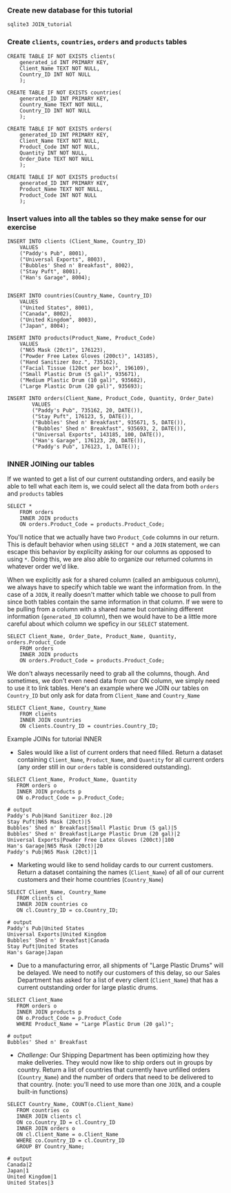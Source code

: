 ### Create new database for this tutorial
```
sqlite3 JOIN_tutorial
```
### Create `clients`, `countries`, `orders` and `products` tables
```
CREATE TABLE IF NOT EXISTS clients(
    generated_id INT PRIMARY KEY,
    Client_Name TEXT NOT NULL, 
    Country_ID INT NOT NULL
    );
```
```
CREATE TABLE IF NOT EXISTS countries(
    generated_ID INT PRIMARY KEY,
    Country_Name TEXT NOT NULL,
    Country_ID INT NOT NULL
    );
```
```
CREATE TABLE IF NOT EXISTS orders(
    generated_ID INT PRIMARY KEY,
    Client_Name TEXT NOT NULL,
    Product_Code INT NOT NULL,
    Quantity INT NOT NULL,
    Order_Date TEXT NOT NULL
    );
```
```
CREATE TABLE IF NOT EXISTS products(
    generated_ID INT PRIMARY KEY,
    Product_Name TEXT NOT NULL,
    Product_Code INT NOT NULL
    );
```
### Insert values into all the tables so they make sense for our exercise
```
INSERT INTO clients (Client_Name, Country_ID)
    VALUES
    ("Paddy's Pub", 8001),
    ("Universal Exports", 8003),
    ("Bubbles' Shed n' Breakfast", 8002),
    ("Stay Puft", 8001),
    ("Han's Garage", 8004);
    
```
```
INSERT INTO countries(Country_Name, Country_ID)
    VALUES
    ("United States", 8001),
    ("Canada", 8002),
    ("United Kingdom", 8003),
    ("Japan", 8004);
```
```
INSERT INTO products(Product_Name, Product_Code)
    VALUES
    ("N65 Mask (20ct)", 176123),
    ("Powder Free Latex Gloves (200ct)", 143185),
    ("Hand Sanitizer 8oz.", 735162),
    ("Facial Tissue (120ct per box)", 196109),
    ("Small Plastic Drum (5 gal)", 935671),
    ("Medium Plastic Drum (10 gal)", 935682),
    ("Large Plastic Drum (20 gal)", 935693);
```
```
INSERT INTO orders(Client_Name, Product_Code, Quantity, Order_Date)
        VALUES
        ("Paddy's Pub", 735162, 20, DATE()),
        ("Stay Puft", 176123, 5, DATE()),
        ("Bubbles' Shed n' Breakfast", 935671, 5, DATE()),
        ("Bubbles' Shed n' Breakfast", 935693, 2, DATE()),
        ("Universal Exports", 143185, 100, DATE()),
        ("Han's Garage", 176123, 20, DATE()),
        ("Paddy's Pub", 176123, 1, DATE());
```

### INNER JOINing our tables
If we wanted to get a list of our current outstanding orders, and easily be able to tell what each item is, we could select all the data from both `orders` and `products` tables
```
SELECT * 
    FROM orders
    INNER JOIN products
    ON orders.Product_Code = products.Product_Code;
```
You'll notice that we actually have two `Product_Code` columns in our return.  This is default behavior when using `SELECT *` and a `JOIN` statement, we can escape this behavior by explicilty asking for our columns as opposed to using `*`. Doing this, we are also able to organize our returned columns in whatever order we'd like.

When we explicitly ask for a shared column (called an ambiguous column), we always have to specify which table we want the information from. In the case of a `JOIN`, it really doesn't matter which table we choose to pull from since both tables contain the same information in that column. If we were to be pulling from a column with a shared name but containing different information (`generated_ID` column), then we would have to be a little more careful about which column we speficy in our `SELECT` statement.
```
SELECT Client_Name, Order_Date, Product_Name, Quantity, orders.Product_Code
    FROM orders
    INNER JOIN products
    ON orders.Product_Code = products.Product_Code;
```

We don't always necessarily need to grab all the columns, though.  And sometimes, we don't even need data from our ON column, we simply need to use it to link tables.  Here's an example where we JOIN our tables on `Country_ID` but only ask for data from `Client_Name` and `Country_Name`
```
SELECT Client_Name, Country_Name
    FROM clients
    INNER JOIN countries
    ON clients.Country_ID = countries.Country_ID;
```


Example JOINs for tutorial
INNER
- Sales would like a list of current orders that need filled. Return a dataset containing `Client_Name`, `Product_Name`, and `Quantity` for all current orders (any order still in our `orders` table is considered outstanding).
```
SELECT Client_Name, Product_Name, Quantity
   FROM orders o
   INNER JOIN products p
   ON o.Product_Code = p.Product_Code;

# output
Paddy's Pub|Hand Sanitizer 8oz.|20
Stay Puft|N65 Mask (20ct)|5
Bubbles' Shed n' Breakfast|Small Plastic Drum (5 gal)|5
Bubbles' Shed n' Breakfast|Large Plastic Drum (20 gal)|2
Universal Exports|Powder Free Latex Gloves (200ct)|100
Han's Garage|N65 Mask (20ct)|20
Paddy's Pub|N65 Mask (20ct)|1
```

- Marketing would like to send holiday cards to our current customers. Return a dataset containing the names (`Client_Name`) of all of our current customers and their home countries (`Country_Name`)
```
SELECT Client_Name, Country_Name
   FROM clients cl
   INNER JOIN countries co
   ON cl.Country_ID = co.Country_ID;

# output
Paddy's Pub|United States
Universal Exports|United Kingdom
Bubbles' Shed n' Breakfast|Canada
Stay Puft|United States
Han's Garage|Japan
```

- Due to a manufacturing error, all shipments of "Large Plastic Drums" will be delayed. We need to notify our customers of this delay, so our Sales Department has asked for a list of every client (`Client_Name`) that has a current outstanding order for large plastic drums.
```
SELECT Client_Name
   FROM orders o
   INNER JOIN products p
   ON o.Product_Code = p.Product_Code
   WHERE Product_Name = "Large Plastic Drum (20 gal)";

# output
Bubbles' Shed n' Breakfast
```

- _Challenge_: Our Shipping Department has been optimizing how they make deliveries. They would now like to ship orders out in groups by country. Return a list of countries that currently have unfilled orders (`Country_Name`) and the number of orders that need to be delivered to that country. (note: you'll need to use more than one `JOIN`, and a couple built-in functions)
```
SELECT Country_Name, COUNT(o.Client_Name)
   FROM countries co
   INNER JOIN clients cl
   ON co.Country_ID = cl.Country_ID
   INNER JOIN orders o
   ON cl.Client_Name = o.Client_Name
   WHERE co.Country_ID = cl.Country_ID
   GROUP BY Country_Name;

# output
Canada|2
Japan|1
United Kingdom|1
United States|3
```

